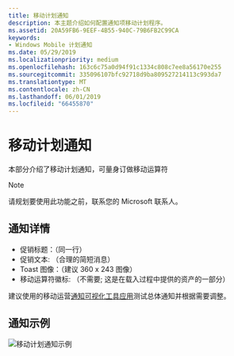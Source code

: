 ```yaml
---
title: 移动计划通知
description: 本主题介绍如何配置通知项移动计划程序。
ms.assetid: 20A59FB6-9EEF-4B55-940C-79B6FB2C99CA
keywords:
- Windows Mobile 计划通知
ms.date: 05/29/2019
ms.localizationpriority: medium
ms.openlocfilehash: 163c6c75a0d94f91c1334c808c7ee8a56170e255
ms.sourcegitcommit: 335096107bfc92718d9ba809527214113c993da7
ms.translationtype: MT
ms.contentlocale: zh-CN
ms.lasthandoff: 06/01/2019
ms.locfileid: "66455870"
---
```

<!--
This page is not declared in the toc.yml file. Table of Content
-->

# <a name="mobile-plans-notifications"></a>移动计划通知

本部分介绍了移动计划通知，可量身订做移动运算符
> [!Note]
> 请规划要使用此功能之前，联系您的 Microsoft 联系人。

## <a name="notification-details"></a>通知详情

* 促销标题：（同一行）
* 促销文本: （合理的简短消息）
* Toast 图像：（建议 360 x 243 图像）
* 移动运算符徽标: （不需要; 这是在载入过程中提供的资产的一部分）

建议使用的移动运营[通知可视化工具应用](https://www.microsoft.com/store/productId/9NBLGGH5XSL1)测试总体通知并根据需要调整。

## <a name="notification-example"></a>通知示例

![移动计划通知示例](images/mobile_plans_notifications.png)